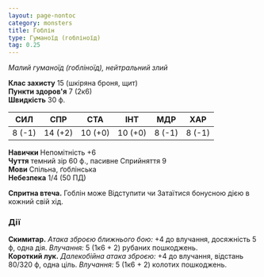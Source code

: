 ```yaml
---
layout: page-nontoc
category: monsters
title: Гоблін
type: Гуманоїд (гобліноїд)
tag: 0.25
---
```


_Малий гуманоїд (гобліноїд), нейтральний злий_  

**Клас захисту** 15 (шкіряна броня, щит)    
**Пункти здоров'я** 7 (2к6)    
**Швидкість** 30 ф.

| СИЛ    | СПР     | СТА     | ІНТ     | МДР    | ХАР    |
| ------ | ------- | ------- | ------- | ------ | ------ |
| 8 (-1) | 14 (+2) | 10 (+0) | 10 (+0) | 8 (-1) | 8 (-1) |

**Навички** Непомітність +6    
**Чуття** темний зір 60 ф., пасивне Сприйняття 9    
**Мови** Спільна, ґоблінська    
**Небезпека** 1/4 (50 ПД)  

**Спритна втеча.** Гоблін може Відступити чи Затаїтися бонусною дією в кожний свій хід.  

### Дії
**Скимитар.** _Атака зброєю ближнього бою:_ +4 до влучання, досяжність 5 ф, одна дія. _Влучання:_ 5 (1к6 + 2) рубаних пошкоджень.    
**Короткий лук.** _Далекобійна атака зброєю:_ +4 до влучання, відстань 80/320 ф, одна ціль. _Влучання:_ 5 (1к6 + 2) колотих пошкоджень.
